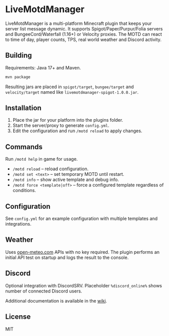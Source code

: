 # LiveMotdManager

LiveMotdManager is a multi-platform Minecraft plugin that keeps your server list message dynamic.
It supports Spigot/Paper/Purpur/Folia servers and BungeeCord/Waterfall (1.16+) or Velocity proxies.
The MOTD can react to time of day, player counts, TPS, real world weather and Discord activity.

## Building

Requirements: Java 17+ and Maven.

```bash
mvn package
```

Resulting jars are placed in `spigot/target`, `bungee/target` and `velocity/target` named like
`livemotdmanager-spigot-1.0.0.jar`.

## Installation

1. Place the jar for your platform into the plugins folder.
2. Start the server/proxy to generate `config.yml`.
3. Edit the configuration and run `/motd reload` to apply changes.

## Commands

Run `/motd help` in game for usage.

- `/motd reload` – reload configuration.
- `/motd set <text>` – set temporary MOTD until restart.
- `/motd info` – show active template and debug info.
- `/motd force <template|off>` – force a configured template regardless of conditions.

## Configuration

See `config.yml` for an example configuration with multiple templates and integrations.

## Weather

Uses [open-meteo.com](https://open-meteo.com/) APIs with no key required. The plugin performs an
initial API test on startup and logs the result to the console.

## Discord

Optional integration with DiscordSRV. Placeholder `%discord_online%` shows number of connected
Discord users.

Additional documentation is available in the [wiki]([wiki/Home.md](https://github.com/Locon213/LiveMotdManager/wiki)).

## License

MIT
